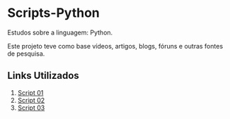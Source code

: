 # Scripts-Python

Estudos sobre a linguagem: Python.

Este projeto teve como base vídeos, artigos, blogs, fóruns e outras fontes de pesquisa.

## Links Utilizados

01. [Script 01](https://www.google.com/)
02. [Script 02](https://www.google.com/)
03. [Script 03](https://www.google.com/)
